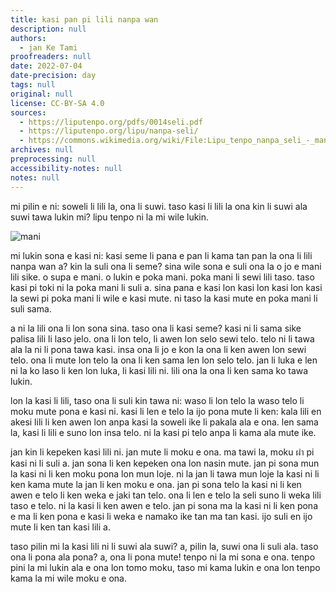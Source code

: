 ```yaml
---
title: kasi pan pi lili nanpa wan
description: null
authors:
  - jan Ke Tami
proofreaders: null
date: 2022-07-04
date-precision: day
tags: null
original: null
license: CC-BY-SA 4.0
sources:
  - https://liputenpo.org/pdfs/0014seli.pdf
  - https://liputenpo.org/lipu/nanpa-seli/
  - https://commons.wikimedia.org/wiki/File:Lipu_tenpo_nanpa_seli_-_mani.png
archives: null
preprocessing: null
accessibility-notes: null
notes: null
---
```


mi pilin e ni: soweli li lili la, ona li suwi. taso kasi li lili la ona kin li suwi ala suwi tawa lukin mi? lipu tenpo ni la mi wile lukin.

![mani](https://upload.wikimedia.org/wikipedia/commons/9/99/Lipu_tenpo_nanpa_seli_-_mani.png)

mi lukin sona e kasi ni: kasi seme li pana e pan li kama tan pan la ona li lili nanpa wan a? kin la suli ona li seme? sina wile sona e suli ona la o jo e mani lili sike. o supa e mani. o lukin e poka mani. poka mani li sewi lili taso. taso kasi pi toki ni la poka mani li suli a. sina pana e kasi lon kasi lon kasi lon kasi la sewi pi poka mani li wile e kasi mute. ni taso la kasi mute en poka mani li suli sama.

a ni la lili ona li lon sona sina. taso ona li kasi seme? kasi ni li sama sike palisa lili li laso jelo. ona li lon telo, li awen lon selo sewi telo. telo ni li tawa ala la ni li pona tawa kasi. insa ona li jo e kon la ona li ken awen lon sewi telo. ona li mute lon telo la ona li ken sama len lon selo telo. jan li luka e len ni la ko laso li ken lon luka, li kasi lili ni. lili ona la ona li ken sama ko tawa lukin.

lon la kasi li lili, taso ona li suli kin tawa ni: waso li lon telo la waso telo li moku mute pona e kasi ni. kasi li len e telo la ijo pona mute li ken: kala lili en akesi lili li ken awen lon anpa kasi la soweli ike li pakala ala e ona. len sama la, kasi li lili e suno lon insa telo. ni la kasi pi telo anpa li kama ala mute ike.

jan kin li kepeken kasi lili ni. jan mute li moku e ona. ma tawi la, moku ผํา pi kasi ni li suli a. jan sona li ken kepeken ona lon nasin mute. jan pi sona mun la kasi ni li ken moku pona lon mun loje. ni la jan li tawa mun loje la kasi ni li ken kama mute la jan li ken moku e ona. jan pi sona telo la kasi ni li ken awen e telo li ken weka e jaki tan telo. ona li len e telo la seli suno li weka lili taso e telo. ni la kasi li ken awen e telo. jan pi sona ma la kasi ni li ken pona e ma li ken pona e kasi li weka e namako ike tan ma tan kasi. ijo suli en ijo mute li ken tan kasi lili a.

taso pilin mi la kasi lili ni li suwi ala suwi? a, pilin la, suwi ona li suli ala. taso ona li pona ala pona? a, ona li pona mute! tenpo ni la mi sona e ona. tenpo pini la mi lukin ala e ona lon tomo moku, taso mi kama lukin e ona lon tenpo kama la mi wile moku e ona.